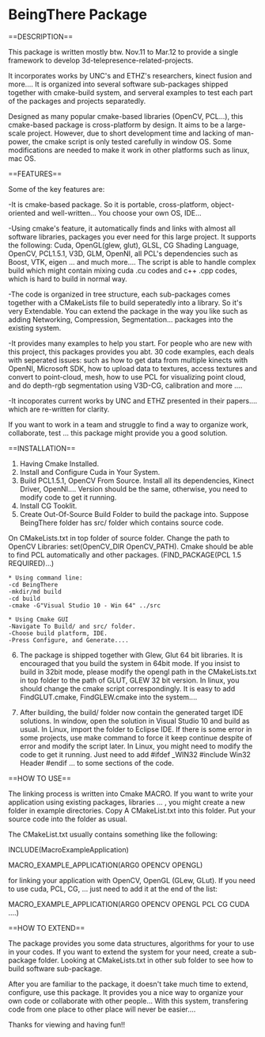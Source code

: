 BeingThere Package
==========

==DESCRIPTION==

This package is written mostly btw. Nov.11 to Mar.12 to provide a single framework to develop 3d-telepresence-related-projects.

It incorporates works by UNC's and ETHZ's researchers, kinect fusion and more.... It is organized into several software sub-packages shipped together with cmake-build system, and serveral examples to test each part of the packages and projects separatedly.

Designed as many popular cmake-based libraries (OpenCV, PCL...), this cmake-based package is cross-platform by design. It aims to be a large-scale project. However, due to short development time and lacking of man-power, the cmake script is only tested carefully in window OS. Some modifications are needed to make it work in other platforms such as linux, mac OS. 

==FEATURES==

Some of the key features are:

-It is cmake-based package. So it is portable, cross-platform, object-oriented and well-written... You choose your own OS, IDE...

-Using cmake's feature, it automatically finds and links with almost all software libraries, packages you ever need for this large project. It supports the following: Cuda, OpenGL(glew, glut), GLSL, CG Shading Language, OpenCV, PCL1.5.1, V3D, GLM, OpenNI, all PCL's dependencies such as Boost, VTK, eigen ... and much more.... The script is able to handle complex build which might contain mixing cuda .cu codes and c++ .cpp codes, which is hard to build in normal way.

-The code is organized in tree structure, each sub-packages comes together with a CMakeLists file to build seperatedly into a library. So it's very Extendable. You can extend the package in the way you like such as adding Networking, Compression, Segmentation... packages into the existing system.

-It provides many examples to help you start. For people who are new with this project, this packages provides you abt. 30 code examples, each deals with seperated issues: such as how to get data from multiple kinects with OpenNI, Microsoft SDK, how to upload data to textures, access textures and convert to point-cloud, mesh, how to use PCL for visualizing point cloud, and do depth-rgb segmentation using V3D-CG, calibration and more ....

-It incoporates current works by UNC and ETHZ presented in their papers.... which are re-written for clarity.

If you want to work in a team and struggle to find a way to organize work, collaborate, test ... this package might provide you a good solution.

==INSTALLATION==

1. Having Cmake Installed. 
2. Install and Configure Cuda in Your System.
3. Build PCL1.5.1, OpenCV From Source. Install all its dependencies, Kinect Driver, OpenNI.... Version should be the same, otherwise, you need to modify code to get it running.
4. Install CG Tooklit.
5. Create Out-Of-Source Build Folder to build the package into. Suppose BeingThere folder has src/ folder which contains source code.

On CMakeLists.txt in top folder of source folder. Change the path to OpenCV Libraries: set(OpenCV_DIR OpenCV_PATH). 
Cmake should be able to find PCL automatically and other packages. (FIND_PACKAGE(PCL 1.5 REQUIRED)...)

    * Using command line: 
	-cd BeingThere
	-mkdir/md build
	-cd build
	-cmake -G"Visual Studio 10 - Win 64" ../src

    * Using Cmake GUI 
	-Navigate To Build/ and src/ folder.
	-Choose build platform, IDE.
	-Press Configure, and Generate....


6. The package is shipped together with Glew, Glut 64 bit libraries. It is encouraged that you build the system in 64bit mode. If you insist to build in 32bit mode, please modify the opengl path in the CMakeLists.txt in top folder to the path of GLUT, GLEW 32 bit version. In linux, you should change the cmake script correspondingly. It is easy to add FindGLUT.cmake, FindGLEW.cmake into the system....

7. After building, the build/ folder now contain the generated target IDE solutions. In window, open the solution in Visual Studio 10 and build as usual. In Linux, import the folder to Eclipse IDE. If there is some error in some projects, use make command to force it keep continue despite of error and modify the script later. In Linux, you might need to modify the code to get it running. Just need to add #ifdef _WIN32 #include Win32 Header #endif ... to some sections of the code.

==HOW TO USE==

The linking process is written into Cmake MACRO. If you want to write your application using existing packages, libraries ... , you might create a new folder in example directories. Copy A CMakeList.txt into this folder. Put your source code into the folder as usual. 

The CMakeList.txt usually contains something like the following:
 
 INCLUDE(MacroExampleApplication)
  
 MACRO_EXAMPLE_APPLICATION(ARG0 OPENCV OPENGL)

for linking your application with OpenCV, OpenGL (GLew, GLut). If you need to use cuda, PCL, CG, ... just need to add it at the end of the list: 

MACRO_EXAMPLE_APPLICATION(ARG0 OPENCV OPENGL PCL CG CUDA ....)

==HOW TO EXTEND==

The package provides you some data structures, algorithms for your to use in your codes. If you want to extend the system for your need, create a sub-package folder. Looking at CMakeLists.txt in other sub folder to see how to build software sub-package. 

After you are familiar to the package, it doesn't take much time to extend, configure, use this package. It provides you a nice way to organize your own code or collaborate with other people... With this system, transfering code from one place to other place will never be easier.... 

Thanks for viewing and having fun!!


